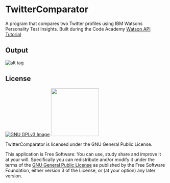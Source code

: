 # TwitterComparator

A program that compares two Twitter profiles using IBM Watsons Personality Test Insights. Built during the Code Academy <a href="https://www.codecademy.com/learn/ibm-watson">Watson API Tutorial</a>

Output
------
![alt tag](http://i.imgur.com/pMmKAqd.png)

## License
[![GNU GPLv3 Image](https://www.gnu.org/graphics/gplv3-127x51.png)](http://www.gnu.org/licenses/gpl-3.0.en.html)  <img src="http://www.healthterm.com/wp-content/uploads/2016/06/Logo-IBM-Watson.png" width="150">

TwitterComparator is licensed under the GNU General Public License.

This application is Free Software: You can use, study share and improve it at your
will. Specifically you can redistribute and/or modify it under the terms of the
[GNU General Public License](https://www.gnu.org/licenses/gpl.html) as
published by the Free Software Foundation, either version 3 of the License, or
(at your option) any later version.



